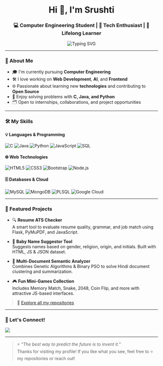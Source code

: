 <h1 align="center">Hi 👋, I'm Srushti</h1>
<h3 align="center">💻 Computer Engineering Student | 🚀 Tech Enthusiast | 🧠 Lifelong Learner</h3>

<p align="center">
  <img src="https://readme-typing-svg.herokuapp.com?font=Fira+Code&size=20&duration=3000&pause=1000&color=F7F7F7&center=true&vCenter=true&width=435&lines=I+love+building+tech+that+matters.;Always+curious+%26+exploring+new+tools.;Passionate+about+Web+Dev+%26." alt="Typing SVG" />
</p>

---

### 🌟 About Me

- 🎓 I'm currently pursuing **Computer Engineering**
- 🛠️ I love working on **Web Development**, **AI**, and **Frontend**
- 🌐 Passionate about learning new **technologies** and contributing to **Open Source**
- 🧩 Enjoy solving problems with **C, Java, and Python**
- 🗂️ Open to internships, collaborations, and project opportunities

---

### 🛠️ My Skills

#### 💡 Languages & Programming
![C](https://img.shields.io/badge/-C-00599C?style=flat-square&logo=c)
![Java](https://img.shields.io/badge/-Java-007396?style=flat-square&logo=java)
![Python](https://img.shields.io/badge/-Python-3776AB?style=flat-square&logo=python)
![JavaScript](https://img.shields.io/badge/-JavaScript-F7DF1E?style=flat-square&logo=javascript)
![SQL](https://img.shields.io/badge/-SQL-003B57?style=flat-square&logo=mysql)

#### 🌐 Web Technologies
![HTML5](https://img.shields.io/badge/-HTML5-E34F26?style=flat-square&logo=html5)
![CSS3](https://img.shields.io/badge/-CSS3-1572B6?style=flat-square&logo=css3)
![Bootstrap](https://img.shields.io/badge/-Bootstrap-563D7C?style=flat-square&logo=bootstrap)
![Node.js](https://img.shields.io/badge/-Node.js-339933?style=flat-square&logo=node.js)

#### 🗄️ Databases & Cloud
![MySQL](https://img.shields.io/badge/-MySQL-4479A1?style=flat-square&logo=mysql)
![MongoDB](https://img.shields.io/badge/-MongoDB-4EA94B?style=flat-square&logo=mongodb)
![PLSQL](https://img.shields.io/badge/-PLSQL-F80000?style=flat-square&logo=oracle)
![Google Cloud](https://img.shields.io/badge/-Google%20Cloud-4285F4?style=flat-square&logo=google-cloud)

---

### 📂 Featured Projects

- 🔍 **Resume ATS Checker**  
  A smart tool to evaluate resume quality, grammar, and job match using Flask, PyMuPDF, and JavaScript.

- 👶 **Baby Name Suggestor Tool**  
  Suggests names based on gender, religion, origin, and initials. Built with HTML, JS & JSON dataset.

- 🧠 **Multi-Document Semantic Analyzer**  
  Combines Genetic Algorithms & Binary PSO to solve Hindi document clustering and summarization.

- 🎮 **Fun Mini-Games Collection**  
  Includes Memory Match, Snake, 2048, Coin Flip, and more with attractive JS-based interfaces.

> 🔗 [Explore all my repositories](https://github.com/SrushtiMarathe?tab=repositories)

---

### 🤝 Let's Connect!

<p align="left">
  <a href="mailto:srush44355@gmail.com"><img src="https://img.shields.io/badge/Email-%23D14836?style=for-the-badge&logo=gmail&logoColor=white"/></a>
</p>

---

> ⚡ *“The best way to predict the future is to invent it.”*  
> Thanks for visiting my profile! If you like what you see, feel free to ⭐ my repositories or reach out!


